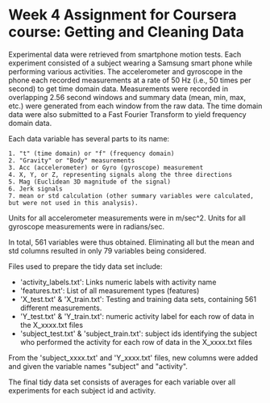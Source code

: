 # Week 4 Assignment for Coursera course: Getting and Cleaning Data

Experimental data were retrieved from smartphone motion tests. Each experiment consisted of a subject wearing a Samsung smart phone while performing various activities. The accelerometer and gyroscope in the phone each recorded measurements at a rate of 50 Hz (i.e., 50 times per second) to get time domain data. Measurements were recorded in overlapping 2.56 second windows and summary data (mean, min, max, etc.) were generated from each window from the raw data. The time domain data were also submitted to a Fast Fourier Transform to yield frequency domain data.

Each data variable has several parts to its name:

	1. "t" (time domain) or "f" (frequency domain)
	2. "Gravity" or "Body" measurements
	3. Acc (accelerometer) or Gyro (gyroscope) measurement
	4. X, Y, or Z, representing signals along the three directions
	5. Mag (Euclidean 3D magnitude of the signal)
	6. Jerk signals
	7. mean or std calculation (other summary variables were calculated, but were not used in this analysis).
	
Units for all accelerometer measurements were in m/sec^2.
Units for all gyroscope measurements were in radians/sec.

In total, 561 variables were thus obtained. Eliminating all but the mean and std columns resulted in only 79 variables being considered.

Files used to prepare the tidy data set include:
  - 'activity_labels.txt': Links numeric labels with activity name
  - 'features.txt': List of all measurement types (features)
  - 'X_test.txt' & 'X_train.txt': Testing and training data sets, containing 561 different measurements. 
  - 'Y_test.txt' & 'Y_train.txt': numeric activity label for each row of data in the X_xxxx.txt files
  - 'subject_test.txt' & 'subject_train.txt': subject ids identifying the subject who performed the activity for each row of data in the X_xxxx.txt files

From the 'subject_xxxx.txt' and 'Y_xxxx.txt' files, new columns were added and given the variable names "subject" and "activity".

The final tidy data set consists of averages for each variable over all experiments for each subject id and activity.
